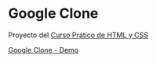 # Google Clone
Proyecto del [Curso Prático de HTML y CSS](https://platzi.com/clases/html-practico/)


[Google Clone - Demo](https://hectormoreira.github.io/google-clone/index.html)

